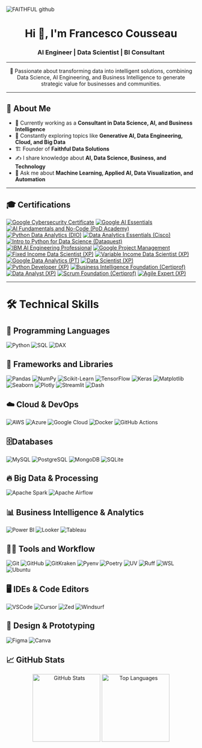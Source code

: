 ![FAITHFUL github](https://github.com/admfrancescousseau/admfrancescousseau/assets/112359213/fe24de94-689d-4fcd-9232-997df9343376)

<h1 align="center">Hi 👋, I'm Francesco Cousseau</h1>
<h3 align="center">AI Engineer | Data Scientist | BI Consultant </h3>

---

<p align="center">
 🚀 Passionate about transforming data into intelligent solutions, combining Data Science, AI Engineering, and Business Intelligence to generate strategic value for businesses and communities.
</p>

---

## 🌟 About Me

- 🔭 Currently working as a **Consultant in Data Science, AI, and Business Intelligence**
- 🌱 Constantly exploring topics like **Generative AI, Data Engineering, Cloud, and Big Data**
- 🏗️ Founder of **Faithful Data Solutions**
- ✍️ I share knowledge about **AI, Data Science, Business, and Technology**
- 💬 Ask me about **Machine Learning, Applied AI, Data Visualization, and Automation**

---

## 🎓 Certifications

[![Google Cybersecurity Certificate](https://img.shields.io/badge/Google%20Cybersecurity-4285F4?style=for-the-badge&logo=google&logoColor=white)](https://www.coursera.org/account/accomplishments/specialization/77L47DMWGL3J)
[![Google AI Essentials](https://img.shields.io/badge/Google%20AI%20Essentials-34A853?style=for-the-badge&logo=google&logoColor=white)](https://www.credly.com/badges/4a5a13a3-b41b-40f9-8b5d-5996f59fd9d4/linked_in_profile)
[![AI Fundamentals and No-Code (PoD Academy)](https://img.shields.io/badge/AI%20Fundamentals%20%26%20No--Code-6A1B9A?style=for-the-badge&logo=artificialintelligence&logoColor=white)](https://e-certificado.com/e?c=2356574ABE3119C915286780)
[![Python Data Analytics (DIO)](https://img.shields.io/badge/Python%20Data%20Analytics-3776AB?style=for-the-badge&logo=python&logoColor=white)](https://1drv.ms/b/s!Asqpf1bdSwkKm6p_D7NuYMsbT2UGJg?e=EfIxR7)
[![Data Analytics Essentials (Cisco)](https://img.shields.io/badge/Data%20Analytics%20Essentials-1BA0D7?style=for-the-badge&logo=cisco&logoColor=white)](https://www.credly.com/badges/81a6db96-ea8f-45dc-963d-90a29281b3ef/linked_in_profile)
[![Intro to Python for Data Science (Dataquest)](https://img.shields.io/badge/Python%20for%20Data%20Science-4B8BBE?style=for-the-badge&logo=python&logoColor=white)](https://app.dataquest.io/view_cert/97J9BG7DT4PFFZRR6IEQ)
[![IBM AI Engineering Professional](https://img.shields.io/badge/IBM%20AI%20Engineering-0A66C2?style=for-the-badge&logo=ibm&logoColor=white)](https://www.credly.com/badges/a4a82cc0-d483-43e2-aef4-46ea8c1abc74/linked_in_profile)
[![Google Project Management](https://img.shields.io/badge/Google%20Project%20Management-4285F4?style=for-the-badge&logo=google&logoColor=white)](https://coursera.org/share/54c6c1a3e46c7328d883a7d7b65f8366)
[![Fixed Income Data Scientist (XP)](https://img.shields.io/badge/Fixed%20Income%20Data%20Scientist-003366?style=for-the-badge&logo=chart&logoColor=white)](https://1drv.ms/i/s!Asqpf1bdSwkKmrA-_znF8ZEe9wUayA?e=n7uBrS)
[![Variable Income Data Scientist (XP)](https://img.shields.io/badge/Variable%20Income%20Data%20Scientist-006D77?style=for-the-badge&logo=chart&logoColor=white)](https://1drv.ms/i/s!Asqpf1bdSwkKmcsirvNv6BLHB1jCPA?e=sCAzNU)
[![Google Data Analytics (PT)](https://img.shields.io/badge/Google%20Data%20Analytics-34A853?style=for-the-badge&logo=google&logoColor=white)](https://coursera.org/share/64455f2d92c4d62d6eafda03ca61dc30)
[![Data Scientist (XP)](https://img.shields.io/badge/Data%20Scientist-023047?style=for-the-badge&logo=databricks&logoColor=white)](https://1drv.ms/i/s!Asqpf1bdSwkKmcZnZqQtnKwXh4_qIg?e=z67qBL)
[![Python Developer (XP)](https://img.shields.io/badge/Python%20Developer-306998?style=for-the-badge&logo=python&logoColor=white)](https://1drv.ms/f/s!Asqpf1bdSwkKmatWx4vbPbgEfN-Wgg?e=PAdXfq)
[![Business Intelligence Foundation (Certiprof)](https://img.shields.io/badge/BI%20Foundation%20Professional-F2C811?style=for-the-badge&logo=powerbi&logoColor=black)](https://www.credly.com/badges/7775fa88-2392-4bd8-b602-2216a3dcf14b/linked_in_profile)
[![Data Analyst (XP)](https://img.shields.io/badge/Data%20Analyst-0077B6?style=for-the-badge&logo=databricks&logoColor=white)](https://1drv.ms/b/s!Asqpf1bdSwkKmZl0iY0tQyR_D-PTAg?e=GvEYsq)
[![Scrum Foundation (Certiprof)](https://img.shields.io/badge/Scrum%20Foundation-FF6F00?style=for-the-badge&logo=scrumalliance&logoColor=white)](https://www.credly.com/badges/ba5f4ed1-b5d5-4695-b828-ecbe448a0fe5/linked_in_profile)
[![Agile Expert (XP)](https://img.shields.io/badge/Agile%20Expert-264653?style=for-the-badge&logo=simpleicons&logoColor=white)](https://1drv.ms/b/s!Asqpf1bdSwkKmatRAi8zHn9nug20AQ?e=2sVMuN)

---

# 🛠️ Technical Skills


## 🚀 Programming Languages
![Python](https://img.shields.io/badge/Python-3776AB?style=for-the-badge&logo=python&logoColor=white)
![SQL](https://img.shields.io/badge/SQL-FF4C29?style=for-the-badge&logo=database&logoColor=white)
![DAX](https://img.shields.io/badge/DAX-7209B7?style=for-the-badge&logo=powerbi&logoColor=white)

## 🔧 Frameworks and Libraries

![Pandas](https://img.shields.io/badge/Pandas-150458?style=for-the-badge&logo=pandas&logoColor=white)
![NumPy](https://img.shields.io/badge/Numpy-013243?style=for-the-badge&logo=numpy&logoColor=white)
![Scikit-Learn](https://img.shields.io/badge/Scikit--Learn-FF6F00?style=for-the-badge&logo=scikit-learn&logoColor=white)
![TensorFlow](https://img.shields.io/badge/TensorFlow-FF6F00?style=for-the-badge&logo=tensorflow&logoColor=white)
![Keras](https://img.shields.io/badge/Keras-D00000?style=for-the-badge&logo=keras&logoColor=white)
![Matplotlib](https://img.shields.io/badge/Matplotlib-3776AB?style=for-the-badge&logo=python&logoColor=white)
![Seaborn](https://img.shields.io/badge/Seaborn-3776AB?style=for-the-badge&logo=python&logoColor=white)
![Plotly](https://img.shields.io/badge/Plotly-3F4F75?style=for-the-badge&logo=plotly&logoColor=white)
![Streamlit](https://img.shields.io/badge/Streamlit-FF4B4B?style=for-the-badge&logo=streamlit&logoColor=white)
![Dash](https://img.shields.io/badge/Dash-003A70?style=for-the-badge&logo=plotly&logoColor=white)


## ☁️ Cloud & DevOps
![AWS](https://img.shields.io/badge/AWS-232F3E?style=for-the-badge&logo=amazonaws&logoColor=white)
![Azure](https://img.shields.io/badge/Azure-0078D4?style=for-the-badge&logo=microsoftazure&logoColor=white)
![Google Cloud](https://img.shields.io/badge/GCP-4285F4?style=for-the-badge&logo=googlecloud&logoColor=white)
![Docker](https://img.shields.io/badge/Docker-2496ED?style=for-the-badge&logo=docker&logoColor=white)
![GitHub Actions](https://img.shields.io/badge/GitHub%20Actions-000000?style=for-the-badge&logo=githubactions&logoColor=white)

## 🗄️Databases
![MySQL](https://img.shields.io/badge/MySQL-4479A1?style=for-the-badge&logo=mysql&logoColor=white)
![PostgreSQL](https://img.shields.io/badge/PostgreSQL-4169E1?style=for-the-badge&logo=postgresql&logoColor=white)
![MongoDB](https://img.shields.io/badge/MongoDB-00ED64?style=for-the-badge&logo=mongodb&logoColor=white)
![SQLite](https://img.shields.io/badge/SQLite-003B57?style=for-the-badge&logo=sqlite&logoColor=white)

## 🔥 Big Data & Processing
![Apache Spark](https://img.shields.io/badge/Apache%20Spark-E25A1C?style=for-the-badge&logo=apachespark&logoColor=white)
![Apache Airflow](https://img.shields.io/badge/Apache%20Airflow-017CEE?style=for-the-badge&logo=apacheairflow&logoColor=white)

## 📊 Business Intelligence & Analytics
![Power BI](https://img.shields.io/badge/Power%20BI-F2C811?style=for-the-badge&logo=powerbi&logoColor=black)
![Looker](https://img.shields.io/badge/Looker-5C7CFA?style=for-the-badge&logo=looker&logoColor=white)
![Tableau](https://img.shields.io/badge/Tableau-E87722?style=for-the-badge&logo=tableau&logoColor=white)

## 👨‍💻 Tools and Workflow
![Git](https://img.shields.io/badge/Git-F05032?style=for-the-badge&logo=git&logoColor=white)
![GitHub](https://img.shields.io/badge/GitHub-181717?style=for-the-badge&logo=github&logoColor=white)
![GitKraken](https://img.shields.io/badge/GitKraken-179287?style=for-the-badge&logo=gitkraken&logoColor=white)
![Pyenv](https://img.shields.io/badge/Pyenv-4B0082?style=for-the-badge&logo=python&logoColor=white)
![Poetry](https://img.shields.io/badge/Poetry-9C6644?style=for-the-badge&logo=python&logoColor=white)
![UV](https://img.shields.io/badge/UV-20A4F3?style=for-the-badge&logo=python&logoColor=white)
![Ruff](https://img.shields.io/badge/Ruff-495057?style=for-the-badge&logo=python&logoColor=white)
![WSL](https://img.shields.io/badge/WSL-0078D4?style=for-the-badge&logo=windows&logoColor=white)
![Ubuntu](https://img.shields.io/badge/Ubuntu-E95420?style=for-the-badge&logo=ubuntu&logoColor=white)

## 🖥️ IDEs & Code Editors
![VSCode](https://img.shields.io/badge/VSCode-007ACC?style=for-the-badge&logo=visualstudiocode&logoColor=white)
![Cursor](https://img.shields.io/badge/Cursor-4B8BBE?style=for-the-badge&logo=cursor&logoColor=white)
![Zed](https://img.shields.io/badge/Zed-FF4500?style=for-the-badge&logo=zed&logoColor=white)
![Windsurf](https://img.shields.io/badge/Windsurf-00ADEF?style=for-the-badge&logo=windy&logoColor=white)

## 🎨 Design & Prototyping
![Figma](https://img.shields.io/badge/Figma-F24E1E?style=for-the-badge&logo=figma&logoColor=white)
![Canva](https://img.shields.io/badge/Canva-00C4CC?style=for-the-badge&logo=canva&logoColor=white)

## 📈 GitHub Stats

<p align="center">
  <img height="180em" src="https://github-readme-stats.vercel.app/api?username=francescousseau&show_icons=true&theme=blueberry&hide_border=false&border_radius=10" alt="GitHub Stats"/>
  <img height="180em" src="https://github-readme-stats.vercel.app/api/top-langs/?username=francescousseau&layout=compact&theme=blueberry&hide_border=false&border_radius=10" alt="Top Languages"/>
</p>

